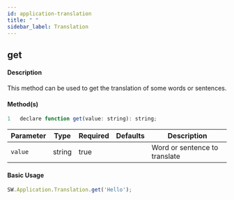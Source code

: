 ```yaml
---
id: application-translation
title: " "
sidebar_label: Translation
---
```


## get

#### Description

This method can be used to get the translation of some words or sentences.

#### Method(s)

```javascript
1   declare function get(value: string): string;
```

<table className="custom-table">
    <thead>
        <tr>
            <th>Parameter</th>
            <th>Type</th>
            <th>Required</th>
            <th>Defaults</th>
            <th>Description</th>
        </tr>
    </thead>
    <tbody>
        <tr className="selected">
            <td><code>value</code></td>
            <td>string</td>
            <td>true</td>
            <td></td>
            <td>Word or sentence to translate</td>
        </tr>
    </tbody>
</table>

#### Basic Usage

```javascript
SW.Application.Translation.get('Hello');
```